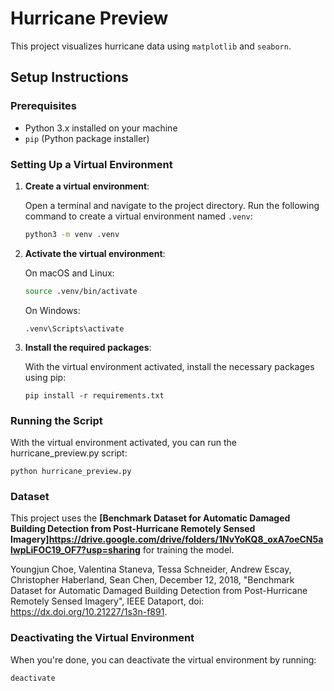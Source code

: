 # Hurricane Preview

This project visualizes hurricane data using `matplotlib` and `seaborn`.

## Setup Instructions

### Prerequisites

- Python 3.x installed on your machine
- `pip` (Python package installer)

### Setting Up a Virtual Environment

1. **Create a virtual environment**:
   
   Open a terminal and navigate to the project directory. Run the following command to create a virtual environment named `.venv`:

   ```bash
   python3 -m venv .venv
   
2. **Activate the virtual environment**:

    On macOS and Linux:
    ```bash
    source .venv/bin/activate
    ```
    On Windows:
    ```
    .venv\Scripts\activate
    ```

3. **Install the required packages**:

    With the virtual environment activated, install the necessary packages using pip:
    ```
    pip install -r requirements.txt
    ```

### Running the Script

With the virtual environment activated, you can run the hurricane_preview.py script:


    python hurricane_preview.py


### Dataset

This project uses the **[Benchmark Dataset for Automatic Damaged Building Detection from Post-Hurricane Remotely Sensed Imagery]https://drive.google.com/drive/folders/1NvYoKQ8_oxA7oeCN5alwpLiFOC19_OF7?usp=sharing** for training the model.

Youngjun Choe, Valentina Staneva, Tessa Schneider, Andrew Escay, Christopher Haberland, Sean Chen, December 12, 2018, "Benchmark Dataset for Automatic Damaged Building Detection from Post-Hurricane Remotely Sensed Imagery", IEEE Dataport, doi: https://dx.doi.org/10.21227/1s3n-f891.


### Deactivating the Virtual Environment

When you're done, you can deactivate the virtual environment by running:


    deactivate


